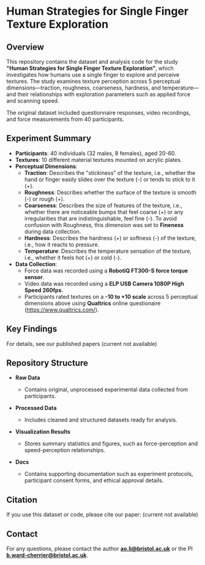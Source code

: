# Human Strategies for Single Finger Texture Exploration

## Overview

This repository contains the dataset and analysis code for the study **"Human Strategies for Single Finger Texture Exploration"**, which investigates how humans use a single finger to explore and perceive textures. The study examines texture perception across 5 perceptual dimensions—traction, roughness, coarseness, hardness, and temperature—and their relationships with exploration parameters such as applied force and scanning speed. 

The original dataset included questionnaire responses, video recordings, and force measurements from 40 participants.

## Experiment Summary

- **Participants**: 40 individuals (32 males, 8 females), aged 20-60.
- **Textures**: 10 different material textures mounted on acrylic plates.
- **Perceptual Dimensions**:
  - **Traction**: Describes the "stickiness" of the texture, i.e., whether the hand or finger easily slides over the texture (-) or tends to stick to it (+).
  - **Roughness**: Describes whether the surface of the texture is smooth (-) or rough (+).
  - **Coarseness**: Describes the size of features of the texture, i.e., whether there are noticeable bumps that feel coarse (+) or any irregularities that are indistinguishable, feel fine (-). To avoid confusion with Roughness, this dimension was set to **Fineness** during data collection.
  - **Hardness**: Describes the hardness (+) or softness (-) of the texture, i.e., how it reacts to pressure.
  - **Temperature**: Describes the temperature sensation of the texture, i.e., whether it feels hot (+) or cold (-).
- **Data Collection**:
  - Force data was recorded using a **RobotiQ FT300-S force torque sensor**.
  - Video data was recorded using a **ELP USB Camera 1080P High Speed 260fps**.
  - Participants rated textures on a **-10 to +10 scale** across 5 perceptual dimensions above using **Qualtrics** online questionaire (https://www.qualtrics.com/).

## Key Findings
For details, see our published papers (current not available)

## Repository Structure

- **Raw Data**
  - Contains original, unprocessed experimental data collected from participants.

- **Processed Data**
  - Includes cleaned and structured datasets ready for analysis.

- **Visualization Results**
  - Stores summary statistics and figures, such as force-perception and speed-perception relationships.
  
- **Docs**
  - Contains supporting documentation such as experiment protocols, participant consent forms, and ethical approval details.


## Citation

If you use this dataset or code, please cite our paper: (current not available)

## Contact

For any questions, please contact the author **ao.li@bristol.ac.uk** or the PI **b.ward-cherrier@bristol.ac.uk**.

